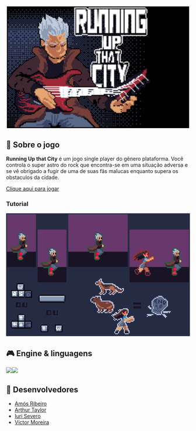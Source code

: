 <!---
Caso o jogo tenha uma logo, disponibilizá-la no README
--->
<p align="center">
  <img src="Images/main_menu_0.png" alt="drawing" style="width:500px;"/>
</p>

## 📃 Sobre o jogo
<!---
Aqui faça uma descrição breve para os jogadores sobre o seu jogo! Qual o gênero? É multijogador? etc...
--->

**Running Up that City** é um jogo single player do gênero plataforma. Você controla o super astro do rock que encontra-se em uma situação adversa e se vê obrigado a fugir de uma de suas fãs malucas enquanto supera os obstaculos da cidade.

[Clique aqui para jogar](https://amosribeiroc.itch.io/runningupthatcity)

### Tutorial

![Tutorial](Images/tutorial.gif)

## 🎮 Engine & linguagens
<!---
Aqui recomenda-se que sejam colocados os ícones da game engine e das linguagens de programação que foram utilizadas no desenvolvimento do seu jogo, como o exemplo à seguir
--->
<img src="https://img.icons8.com/ios-filled/50/000000/unity.png"/><img src="https://img.icons8.com/color/48/000000/c-sharp-logo.png"/>

## 🧠 Desenvolvedores
<!---
Aqui sugere-se que sejam colocados ao menos os nomes de cada desenvolvedor envolvido na criação do seu jogo
--->

- [Amós Ribeiro](https://github.com/amosribeiroc)
- [Arthur Taylor](https://github.com/Eruel6)
- [Iuri Severo](https://github.com/iurisevero)
- [Víctor Moreira](https://github.com/aqela-batata-alt)
